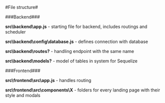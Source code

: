#File structure#

###Backend###

**src\backend\app.js** - starting file for backend, includes routings and scheduler

**src\backend\config\database.js** - defines connection with database

**src\backend\routes\?** - handling endpoint with the same name

**src\backend\models\?** - model of tables in system for Sequelize

###Frontend###

**src\frontend\src\app.js** - handles routing

**src\frontend\src\components\X** - folders for every landing page with their style and modals